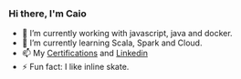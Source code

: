 ### Hi there, I'm Caio


- 🔭 I’m currently working with javascript, java and docker. 
- 🌱 I’m currently learning Scala, Spark and Cloud. 
- 📫  My [Certifications](https://www.youracclaim.com/users/caio-bessa/badges) and [Linkedin](https://www.linkedin.com/in/caio-bessa/)
- ⚡ Fun fact: I like inline skate. 
